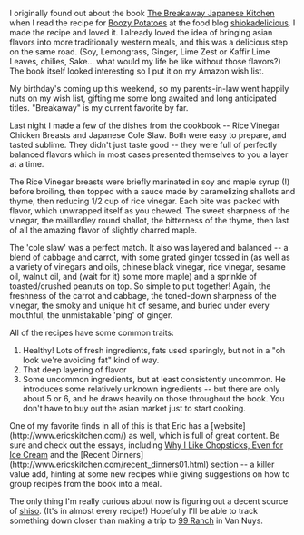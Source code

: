 <!--
.. title: Great Cookbook: Eric Gower's \"The Breakaway Japanese Kitchen\
.. date: 2005/03/22 13:37
.. slug: index
.. tags:
.. link:
.. description:
-->

I originally found out about the book [The Breakaway Japanese Kitchen](http://www.amazon.com/exec/obidos/tg/detail/-/4770029497) when I read the recipe for [Boozy Potatoes](http://www.shiokadelicious.com/shiokadelicious/2004/09/imbb_8_part_ii_.html) at the food blog [shiokadelicious](http://www.shiokadelicious.com). I made the recipe and loved it. I already loved the idea of bringing asian flavors into more traditionally western meals, and this was a delicious step on the same road. (Soy, Lemongrass, Ginger, Lime Zest or Kaffir Lime Leaves, chilies, Sake... what would my life be like without those flavors?) The book itself looked interesting so I put it on my Amazon wish list.

My birthday's coming up this weekend, so my parents-in-law went happily nuts on my wish list, gifting me some long awaited and long anticipated titles. "Breakaway" is my current favorite by far.

Last night I made a few of the dishes from the cookbook -- Rice Vinegar Chicken Breasts and Japanese Cole Slaw. Both were easy to prepare, and tasted sublime. They didn't just taste good -- they were full of perfectly balanced flavors which in most cases presented themselves to you a layer at a time.

The Rice Vinegar breasts were briefly marinated in soy and maple syrup (!) before broiling, then topped with a sauce made by caramelizing shallots and thyme, then reducing 1/2 cup of rice vinegar. Each bite was packed with flavor, which unwrapped itself as you chewed. The sweet sharpness of the vinegar, the maillardley round shallot, the bitterness of the thyme, then last of all the amazing flavor of slightly charred maple.

The 'cole slaw' was a perfect match. It also was layered and balanced -- a blend of cabbage and carrot, with some grated ginger tossed in (as well as a variety of vinegars and oils, chinese black vinegar, rice vinegar, sesame oil, walnut oil, and (wait for it) some more maple) and a sprinkle of toasted/crushed peanuts on top. So simple to put together! Again, the freshness of the carrot and cabbage, the toned-down sharpness of the vinegar, the smoky and unique hit of sesame, and buried under every mouthful, the unmistakable 'ping' of ginger.

All of the recipes have some common traits:<ol><li>Healthy! Lots of fresh ingredients, fats used sparingly, but not in a "oh look we're avoiding fat" kind of way.</li><li>That deep layering of flavor</li><li>Some uncommon ingredients, but at least consistently uncommon. He introduces some relatively unknown ingredients -- but there are only about 5 or 6, and he draws heavily on those throughout the book. You don't have to buy out the asian market just to start cooking.</li></ol>

<p>One of my favorite finds in all of this is that Eric has a [website](http://www.ericskitchen.com/) as well, which is full of great content.
Be sure and check out the essays, including <a href="http://www.ericskitchen.com/selected_essays03.html">Why I Like Chopsticks,
Even for Ice Cream</a> and the [Recent Dinners](http://www.ericskitchen.com/recent_dinners01.html) section -- a killer value add, hinting at some new recipes while giving suggestions on how to group recipes from the book into a meal.</p>

The only thing I'm really curious about now is figuring out a decent source of [shiso](http://www-ang.kfunigraz.ac.at/~katzer/engl/generic_frame.html?Peri_fru.html). (It's in almost every recipe!) Hopefully I'll be able to track something down closer than making a trip to [99 Ranch](http://www.99ranch.com/) in Van Nuys.
